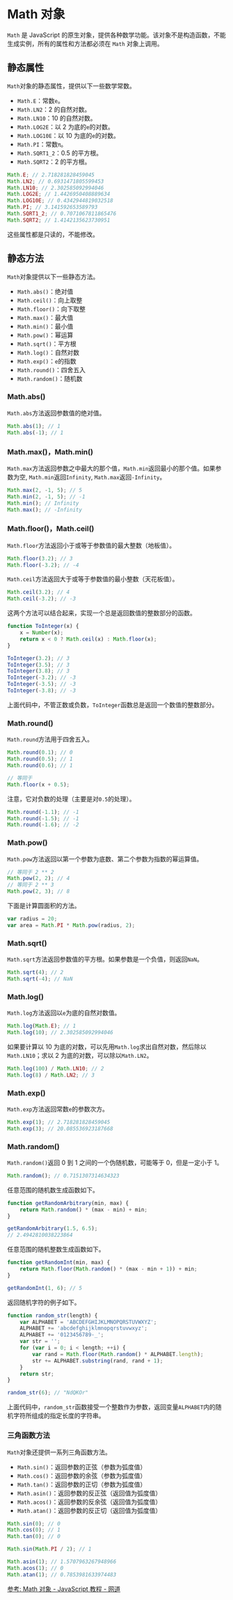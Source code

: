# Math 对象

`Math` 是 JavaScript 的原生对象，提供各种数学功能。该对象不是构造函数，不能生成实例，所有的属性和方法都必须在 `Math` 对象上调用。

## 静态属性

`Math`对象的静态属性，提供以下一些数学常数。

-   `Math.E`：常数`e`。
-   `Math.LN2`：2 的自然对数。
-   `Math.LN10`：10 的自然对数。
-   `Math.LOG2E`：以 2 为底的`e`的对数。
-   `Math.LOG10E`：以 10 为底的`e`的对数。
-   `Math.PI`：常数`π`。
-   `Math.SQRT1_2`：0.5 的平方根。
-   `Math.SQRT2`：2 的平方根。

```js
Math.E; // 2.718281828459045
Math.LN2; // 0.6931471805599453
Math.LN10; // 2.302585092994046
Math.LOG2E; // 1.4426950408889634
Math.LOG10E; // 0.4342944819032518
Math.PI; // 3.141592653589793
Math.SQRT1_2; // 0.7071067811865476
Math.SQRT2; // 1.4142135623730951
```

这些属性都是只读的，不能修改。

## 静态方法

`Math`对象提供以下一些静态方法。

-   `Math.abs()`：绝对值
-   `Math.ceil()`：向上取整
-   `Math.floor()`：向下取整
-   `Math.max()`：最大值
-   `Math.min()`：最小值
-   `Math.pow()`：幂运算
-   `Math.sqrt()`：平方根
-   `Math.log()`：自然对数
-   `Math.exp()`：`e`的指数
-   `Math.round()`：四舍五入
-   `Math.random()`：随机数

### Math.abs()

`Math.abs`方法返回参数值的绝对值。

```js
Math.abs(1); // 1
Math.abs(-1); // 1
```

### Math.max()，Math.min()

`Math.max`方法返回参数之中最大的那个值，`Math.min`返回最小的那个值。如果参数为空, `Math.min`返回`Infinity`, `Math.max`返回`-Infinity`。

```js
Math.max(2, -1, 5); // 5
Math.min(2, -1, 5); // -1
Math.min(); // Infinity
Math.max(); // -Infinity
```

### Math.floor()，Math.ceil()

`Math.floor`方法返回小于或等于参数值的最大整数（地板值）。

```js
Math.floor(3.2); // 3
Math.floor(-3.2); // -4
```

`Math.ceil`方法返回大于或等于参数值的最小整数（天花板值）。

```js
Math.ceil(3.2); // 4
Math.ceil(-3.2); // -3
```

这两个方法可以结合起来，实现一个总是返回数值的整数部分的函数。

```js
function ToInteger(x) {
	x = Number(x);
	return x < 0 ? Math.ceil(x) : Math.floor(x);
}

ToInteger(3.2); // 3
ToInteger(3.5); // 3
ToInteger(3.8); // 3
ToInteger(-3.2); // -3
ToInteger(-3.5); // -3
ToInteger(-3.8); // -3
```

上面代码中，不管正数或负数，`ToInteger`函数总是返回一个数值的整数部分。

### Math.round()

`Math.round`方法用于四舍五入。

```js
Math.round(0.1); // 0
Math.round(0.5); // 1
Math.round(0.6); // 1

// 等同于
Math.floor(x + 0.5);
```

注意，它对负数的处理（主要是对`0.5`的处理）。

```js
Math.round(-1.1); // -1
Math.round(-1.5); // -1
Math.round(-1.6); // -2
```

### Math.pow()

`Math.pow`方法返回以第一个参数为底数、第二个参数为指数的幂运算值。

```js
// 等同于 2 ** 2
Math.pow(2, 2); // 4
// 等同于 2 ** 3
Math.pow(2, 3); // 8
```

下面是计算圆面积的方法。

```js
var radius = 20;
var area = Math.PI * Math.pow(radius, 2);
```

### Math.sqrt()

`Math.sqrt`方法返回参数值的平方根。如果参数是一个负值，则返回`NaN`。

```js
Math.sqrt(4); // 2
Math.sqrt(-4); // NaN
```

### Math.log()

`Math.log`方法返回以`e`为底的自然对数值。

```js
Math.log(Math.E); // 1
Math.log(10); // 2.302585092994046
```

如果要计算以 10 为底的对数，可以先用`Math.log`求出自然对数，然后除以`Math.LN10`；求以 2 为底的对数，可以除以`Math.LN2`。

```js
Math.log(100) / Math.LN10; // 2
Math.log(8) / Math.LN2; // 3
```

### Math.exp()

`Math.exp`方法返回常数`e`的参数次方。

```js
Math.exp(1); // 2.718281828459045
Math.exp(3); // 20.085536923187668
```

### Math.random()

`Math.random()`返回 0 到 1 之间的一个伪随机数，可能等于 0，但是一定小于 1。

```js
Math.random(); // 0.7151307314634323
```

任意范围的随机数生成函数如下。

```js
function getRandomArbitrary(min, max) {
	return Math.random() * (max - min) + min;
}

getRandomArbitrary(1.5, 6.5);
// 2.4942810038223864
```

任意范围的随机整数生成函数如下。

```js
function getRandomInt(min, max) {
	return Math.floor(Math.random() * (max - min + 1)) + min;
}

getRandomInt(1, 6); // 5
```

返回随机字符的例子如下。

```js
function random_str(length) {
	var ALPHABET = 'ABCDEFGHIJKLMNOPQRSTUVWXYZ';
	ALPHABET += 'abcdefghijklmnopqrstuvwxyz';
	ALPHABET += '0123456789-_';
	var str = '';
	for (var i = 0; i < length; ++i) {
		var rand = Math.floor(Math.random() * ALPHABET.length);
		str += ALPHABET.substring(rand, rand + 1);
	}
	return str;
}

random_str(6); // "NdQKOr"
```

上面代码中，`random_str`函数接受一个整数作为参数，返回变量`ALPHABET`内的随机字符所组成的指定长度的字符串。

### 三角函数方法

`Math`对象还提供一系列三角函数方法。

-   `Math.sin()`：返回参数的正弦（参数为弧度值）
-   `Math.cos()`：返回参数的余弦（参数为弧度值）
-   `Math.tan()`：返回参数的正切（参数为弧度值）
-   `Math.asin()`：返回参数的反正弦（返回值为弧度值）
-   `Math.acos()`：返回参数的反余弦（返回值为弧度值）
-   `Math.atan()`：返回参数的反正切（返回值为弧度值）

```js
Math.sin(0); // 0
Math.cos(0); // 1
Math.tan(0); // 0

Math.sin(Math.PI / 2); // 1

Math.asin(1); // 1.5707963267948966
Math.acos(1); // 0
Math.atan(1); // 0.7853981633974483
```

[参考: Math 对象 - JavaScript 教程 - 网道](https://wangdoc.com/javascript/stdlib/math)
